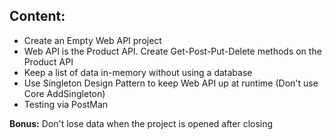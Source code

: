## Content:
- Create an Empty Web API project
- Web API is the Product API. Create Get-Post-Put-Delete methods on the Product API
- Keep a list of data in-memory without using a database
- Use Singleton Design Pattern to keep Web API up at runtime (Don't use Core AddSingleton)
- Testing via PostMan

**Bonus:** Don't lose data when the project is opened after closing
